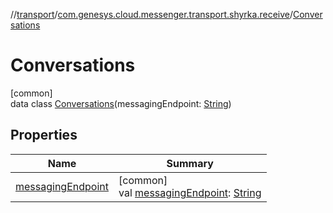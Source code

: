 //[transport](../../../index.md)/[com.genesys.cloud.messenger.transport.shyrka.receive](../index.md)/[Conversations](index.md)

# Conversations

[common]\
data class [Conversations](index.md)(messagingEndpoint: [String](https://kotlinlang.org/api/latest/jvm/stdlib/kotlin/-string/index.html))

## Properties

| Name | Summary |
|---|---|
| [messagingEndpoint](messaging-endpoint.md) | [common]<br>val [messagingEndpoint](messaging-endpoint.md): [String](https://kotlinlang.org/api/latest/jvm/stdlib/kotlin/-string/index.html) |
